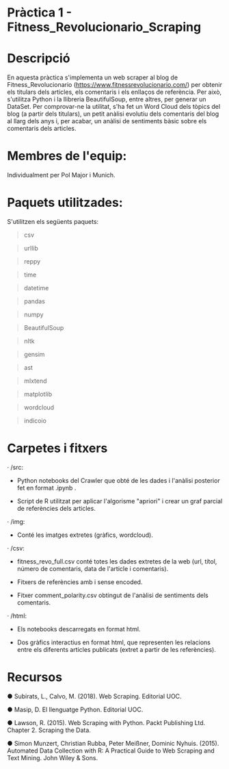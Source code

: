 # Pràctica 1 - Fitness_Revolucionario_Scraping
# Descripció
En aquesta pràctica s'implementa un web scraper al blog de Fitness_Revolucionario (https://www.fitnessrevolucionario.com/) per obtenir els titulars dels articles, els comentaris i els enllaços de referència. Per això, s'utilitza Python i la llibreria BeautifulSoup, entre altres, per generar un DataSet. 
Per comprovar-ne la utilitat, s'ha fet un Word Cloud dels tòpics del blog (a partir dels titulars), un petit anàlisi evolutiu dels comentaris del blog al llarg dels anys i, per acabar, un anàlisi de sentiments bàsic sobre els comentaris dels articles.

# Membres de l'equip:
Individualment per Pol Major i Munich.

# Paquets utilitzades:
S'utilitzen els següents paquets:

> csv

> urllib

> reppy

> time

> datetime

> pandas

> numpy

> BeautifulSoup

> nltk

> gensim

> ast

> mlxtend

> matplotlib

> wordcloud

> indicoio


# Carpetes i fitxers

· /src:

  - Python notebooks del Crawler que obté de les dades i l'anàlisi posterior fet en format .ipynb .
  
  - Script de R utilitzat per aplicar l'algorisme "apriori" i crear un graf parcial de referències dels articles.
  
· /img:

  - Conté les imatges extretes (gràfics, wordcloud).
  
· /csv:

  - fitness_revo_full.csv conté totes les dades extretes de la web (url, títol, número de comentaris, data de l'article i comentaris).
  
  - Fitxers de referències amb i sense encoded.
  
  - Fitxer comment_polarity.csv obtingut de l'anàlisi de sentiments dels comentaris.
  
· /html:

  - Els notebooks descarregats en format html.
  
  - Dos gràfics interactius en format html, que representen les relacions entre els diferents articles publicats (extret a partir de les referències).
  

# Recursos

● Subirats, L., Calvo, M. (2018). Web Scraping. Editorial UOC.

● Masip, D. El llenguatge Python. Editorial UOC.

● Lawson, R. (2015). Web Scraping with Python. Packt Publishing Ltd. Chapter 2. Scraping the Data.

● Simon Munzert, Christian Rubba, Peter Meißner, Dominic Nyhuis. (2015). Automated Data Collection with R: A Practical Guide to Web Scraping and Text Mining. John Wiley & Sons.
